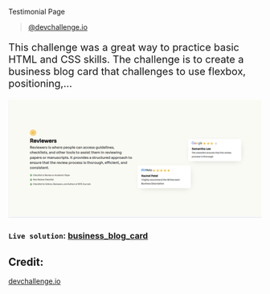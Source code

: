 Testimonial Page
> [@devchallenge.io]()

<p style="font-size: 20px;"> This challenge was a great way to practice basic HTML and CSS skills. The challenge is to create a business blog card that challenges to use flexbox, positioning,...</p>


<div align="center">
<img src="./images/desktop_img.png">
</div>



### `Live solution`: [business_blog_card](https://obimbasmart.tech/testimonial_page/)

## Credit:
[devchallenge.io](https://devchallenges.io/editor/solution/4818)